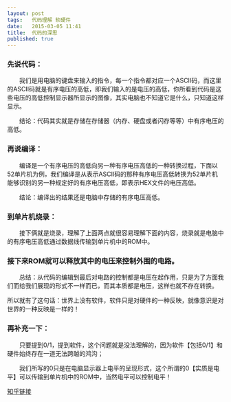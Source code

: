 ```yaml
---
layout: post
tags:	代码理解 软硬件
date:	2015-03-05 11:41 
title:	代码的深思
published: true
---
```


### 先说代码： 

　　我们是用电脑的键盘来输入的指令，每一个指令都对应一个ASCII码，而这里的ASCII码就是有序电压的高低，即我们输入的是电压的高低，你所看到代码是这些电压的高低控制显示器所显示的图像，其实电脑也不知道它是什么，只知道这样显示。 

　　结论：代码其实就是存储在存储器（内存、硬盘或者闪存等等）中有序电压的高低。 

### 再说编译： 

　　编译是一个有序电压的高低向另一种有序电压高低的一种转换过程，下面以52单片机为例，我们编译是从表示ASCII码的那种有序电压高低转换为52单片机能够识别的另一种规定好的有序电压高低，即表示HEX文件的电压高低。 

　　结论：编译出的结果还是电脑中存储的有序电压高低。 

### 到单片机烧录： 

　　接下俩就是烧录，理解了上面两点就很容易理解下面的内容，烧录就是电脑中的有序电压高低通过数据线传输到单片机中的ROM中。 

### 接下来ROM就可以释放其中的电压来控制外围的电路。 

　　总结：从代码的编辑到最后对电路的控制都是电压在起作用，只是为了方面我们而给我们展现的形式不一样而已，而其本质都是电压，这样也就不存在转换。 

所以就有了这句话：世界上没有软件，软件只是对硬件的一种反映，就像意识是对世界的一种反映是一样的！ 

### 再补充一下： 

　　只要提到0/1，提到软件，这个问题就是没法理解的，因为软件【包括0/1】和硬件始终存在一道无法跨越的鸿沟；

　　我们所写的0只是在电脑显示器上电平的呈现形式，这个所谓的0【实质是电平】可以传输到单片机中的ROM中，当然电平可以控制电平！

[知乎链接](http://www.zhihu.com/question/20492284)
